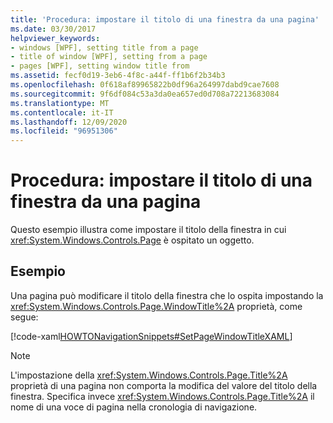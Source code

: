 ```yaml
---
title: 'Procedura: impostare il titolo di una finestra da una pagina'
ms.date: 03/30/2017
helpviewer_keywords:
- windows [WPF], setting title from a page
- title of window [WPF], setting from a page
- pages [WPF], setting window title from
ms.assetid: fecf0d19-3eb6-4f8c-a44f-ff1b6f2b34b3
ms.openlocfilehash: 0f618af89965822b0df96a264997dabd9cae7608
ms.sourcegitcommit: 9f6df084c53a3da0ea657ed0d708a72213683084
ms.translationtype: MT
ms.contentlocale: it-IT
ms.lasthandoff: 12/09/2020
ms.locfileid: "96951306"
---
```

# <a name="how-to-set-the-title-of-a-window-from-a-page"></a>Procedura: impostare il titolo di una finestra da una pagina
Questo esempio illustra come impostare il titolo della finestra in cui <xref:System.Windows.Controls.Page> è ospitato un oggetto.  
  
## <a name="example"></a>Esempio  
 Una pagina può modificare il titolo della finestra che lo ospita impostando la <xref:System.Windows.Controls.Page.WindowTitle%2A> proprietà, come segue:  
  
 [!code-xaml[HOWTONavigationSnippets#SetPageWindowTitleXAML](~/samples/snippets/csharp/VS_Snippets_Wpf/HOWTONavigationSnippets/CSharp/SetWindowTitlePage.xaml#setpagewindowtitlexaml)]  
  
> [!NOTE]
> L'impostazione della <xref:System.Windows.Controls.Page.Title%2A> proprietà di una pagina non comporta la modifica del valore del titolo della finestra. Specifica invece <xref:System.Windows.Controls.Page.Title%2A> il nome di una voce di pagina nella cronologia di navigazione.
